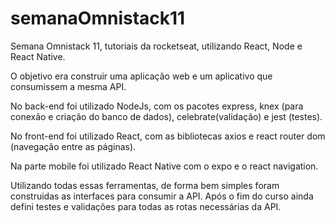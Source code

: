 # semanaOmnistack11
Semana Omnistack 11, tutoriais da rocketseat, utilizando React, Node e React Native.

O objetivo era construir uma aplicação web e um aplicativo que consumissem a mesma API.

No back-end foi utilizado NodeJs, com os pacotes express, knex (para conexão e criação do banco de dados),
celebrate(validação) e jest (testes).

No front-end foi utilizado React, com as bibliotecas axios e react router dom (navegação entre as páginas).

Na parte mobile foi utilizado React Native com o expo e o react navigation.

Utilizando todas essas ferramentas, de forma bem simples foram construidas as interfaces para consumir a API.
Após o fim do curso ainda defini testes e validações para todas as rotas necessárias da API.
